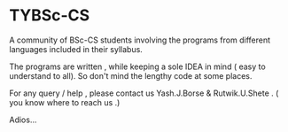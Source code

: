 # TYBSc-CS

A community of BSc-CS students involving the programs from different languages included in their syllabus.

The programs are written ,  while keeping a  sole IDEA in mind ( easy to understand to all). So don't mind the lengthy code at some places.

For any query / help , please contact us  Yash.J.Borse  & Rutwik.U.Shete .  ( you know where to reach us .)

Adios...

